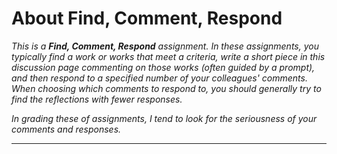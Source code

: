 About Find, Comment, Respond
============================

_This is a **Find, Comment, Respond** assignment.  In these assignments,
you typically find a work or works that meet a criteria, write a short 
piece in this discussion page commenting on those works (often guided 
by a prompt), and then respond to a specified number of your
colleagues' comments.  When choosing which comments to respond to,
you should generally try to find the reflections with fewer responses._

_In grading these of assignments, I tend to look for the seriousness
of your comments and responses._

---
